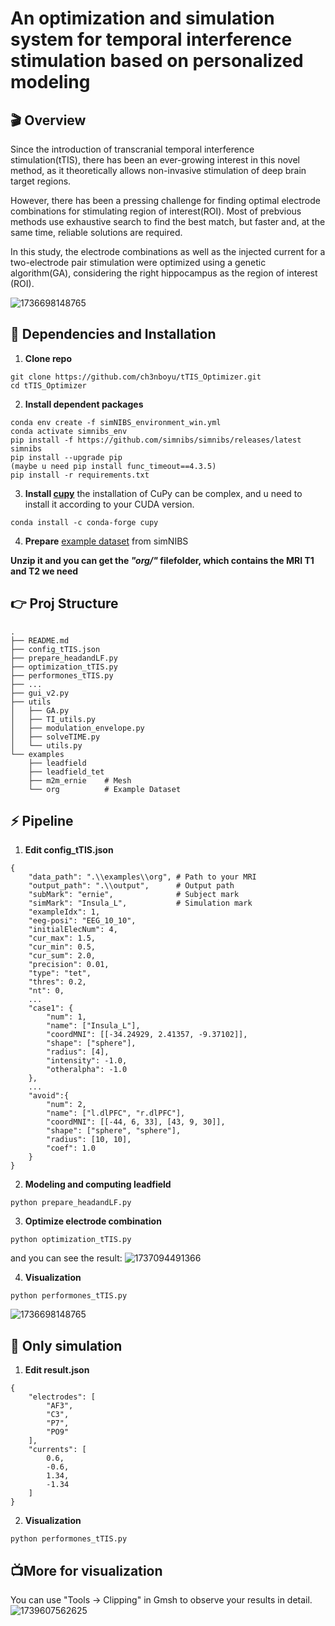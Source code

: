# An optimization and simulation system for temporal interference stimulation based on personalized modeling

## 🎬 Overview

Since the introduction of transcranial temporal interference stimulation(tTIS), there has been an ever-growing interest in this novel method, as it theoretically allows non-invasive stimulation of deep brain target regions.

However, there has been a pressing challenge for finding optimal electrode combinations for stimulating region of interest(ROI). Most of prebvious methods use exhaustive search to find the best match, but faster and, at the same time, reliable solutions are required.

In this study, the electrode combinations as well as the injected current for a two-electrode pair stimulation were optimized using a genetic algorithm(GA), considering the right hippocampus as the region of interest (ROI).

![1736698148765](images/README/1736698148765.png)

## 🔧 Dependencies and Installation

1. **Clone repo**

```
git clone https://github.com/ch3nboyu/tTIS_Optimizer.git
cd tTIS_Optimizer
```

2. **Install dependent packages**

```
conda env create -f simNIBS_environment_win.yml
conda activate simnibs_env
pip install -f https://github.com/simnibs/simnibs/releases/latest simnibs
pip install --upgrade pip
(maybe u need pip install func_timeout==4.3.5)
pip install -r requirements.txt
```

3. **Install [cupy](https://docs.cupy.dev/en/stable/install.html#installing-cupy-from-pypi)**
   the installation of CuPy can be complex, and u need to install it according to your CUDA version.

```
conda install -c conda-forge cupy
```

4. **Prepare** [example dataset](https://github.com/simnibs/example-dataset/releases/download/v4.1/simnibs4_examples.zip) from simNIBS

**Unzip it and you can get the ***"org/"*** filefolder, which contains the MRI T1 and T2 we need**

## 👉 Proj Structure

```
.
├── README.md
├── config_tTIS.json
├── prepare_headandLF.py
├── optimization_tTIS.py
├── performones_tTIS.py
├── ...
├── gui_v2.py
├── utils
│   ├── GA.py
│   ├── TI_utils.py
│   ├── modulation_envelope.py
│   ├── solveTIME.py
│   └── utils.py
└── examples
    ├── leadfield  
    ├── leadfield_tet
    ├── m2m_ernie    # Mesh
    └── org          # Example Dataset
```

## ⚡ Pipeline

1. **Edit config\_tTIS.json**

```
{
    "data_path": ".\\examples\\org", # Path to your MRI
    "output_path": ".\\output",      # Output path
    "subMark": "ernie",              # Subject mark
    "simMark": "Insula_L",           # Simulation mark
    "exampleIdx": 1,
    "eeg-posi": "EEG_10_10",
    "initialElecNum": 4,
    "cur_max": 1.5,
    "cur_min": 0.5,
    "cur_sum": 2.0,
    "precision": 0.01,
    "type": "tet",
    "thres": 0.2,
    "nt": 0,
    ...
    "case1": {
        "num": 1,
        "name": ["Insula_L"],
        "coordMNI": [[-34.24929, 2.41357, -9.37102]],
        "shape": ["sphere"],
        "radius": [4],
        "intensity": -1.0,
        "otheralpha": -1.0
    },
    ...
    "avoid":{
        "num": 2,
        "name": ["l.dlPFC", "r.dlPFC"],
        "coordMNI": [[-44, 6, 33], [43, 9, 30]],
        "shape": ["sphere", "sphere"],
        "radius": [10, 10],
        "coef": 1.0
    }
}
```

2. **Modeling and computing leadfield**

```
python prepare_headandLF.py
```

3. **Optimize electrode combination**

```
python optimization_tTIS.py
```

and you can see the result:
![1737094491366](images/README/1737094491366.png)

4. **Visualization**

```
python performones_tTIS.py
```

![1736698148765](images/README/1736698148765.png)

## 👀 Only simulation

1. **Edit result.json**

```
{
    "electrodes": [
        "AF3",
        "C3",
        "P7",
        "PO9"
    ],
    "currents": [
        0.6,
        -0.6,
        1.34,
        -1.34
    ]
}
```

2. **Visualization**

```
python performones_tTIS.py
```

## 📺More for visualization

You can use "Tools -> Clipping" in Gmsh to observe your results in detail.
![1739607562625](images/README/1739607562625.png)

